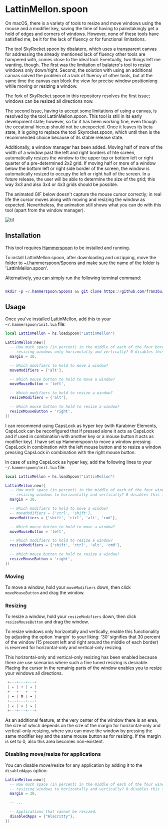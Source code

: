 # LattinMellon.spoon

On macOS, there is a variety of tools to resize and move windows using the mouse and a modifier key, saving the time of having to painstakingly get a hold of edges and corners of windows. However, none of these tools have satisfied me, be it for the lack of fluency or for functional limitations. 

The tool SkyRocket.spoon by dbalatero, which uses a transparent canvas for addressing the already mentioned lack of fluency other tools are hampered with, comes close to the ideal tool. Eventually, two things left me wanting, though. The first was the limitation of balatero's tool to resize windows only down/right. Second, the solution with using an additional canvas solved the problem of a lack of fluency of other tools, but at the same time the canvas can block the view for precise window positioniong while moving or resizing a window.

The fork of SkyRocket.spoon in this repository resolves the first issue; windows can be resized all directions now. 

The second issue, having to accept some limitations of using a canvas, is resolved by the tool LattinMellon.spoon. This tool is still in its early development state; however, so far it has been working fine, even though the occational hiccup should not be unexpected. Once it leaves its beta state, it is going to replace the tool Skyrocket.spoon, which until then is the recommended choice because of its stable release state.

Additionally, a window manager has been added. Moving half of more of the width of a window past the left and right borders of hte screen, automatically resizes the window to the upper top or bottem left or right quarter of a pre-determined 2x2 grid. If moving half or more of a window below the bottom left or right side border of the screen, the window is automatically resized to occupy the left or right half of the screen. In a future release, the user will be able to determine the size of the grid; this way 3x3 and also 3x4 or 4x3 grids should be possible.

The animated GIF below doesn't capture the mouse cursor correctly; in real life the cursor moves along with moving and resizing the window as expected. Nevertheless, the animation still shows what you can do with this tool (apart from the window manager).


![til](https://github.com/franzbu/LattinMellon.spoon/blob/main/gif/LattinMellon.gif)


## Installation

This tool requires [Hammerspoon](https://www.hammerspoon.org/) to be installed and running.

To install LattinMellon.spoon, after downloading and unzipping, move the folder to ~/.hammerspoon/Spoons and make sure the name of the folder is 'LattinMellon.spoon'. 

Alternatively, you can simply run the following terminal command:

```lua

mkdir -p ~/.hammerspoon/Spoons && git clone https://github.com/franzbu/LattinMellon.spoon.git ~/.hammerspoon/Spoons/LattinMellon.spoon

```

## Usage

Once you've installed LattinMellon, add this to your `~/.hammerspoon/init.lua` file:

```lua
local LattinMellon = hs.loadSpoon("LattinMellon")

LattinMellon:new({
  -- How much space (in percent) in the middle of each of the four borders of the windows do you want to reserve for limiting 
  -- resizing windows only horizontally and vertically? 0 disables this function, 100 disables diagonal resizing.
  margin = 30,

  -- Which modifiers to hold to move a window?
  moveModifiers = {'alt'},

  -- Which mouse button to hold to move a window?
  moveMouseButton = 'left',

  -- Which modifiers to hold to resize a window?
  resizeModifiers = {'alt'},

  -- Which mouse button to hold to resize a window?
  resizeMouseButton = 'right',
})
```
I can recommend using CapsLock as hyper key (with Karabiner Elements, CapsLock can be reconfigured that if pressed alone it acts as CapsLock and if used in combination with another key or a mouse button it acts as modifier key). I have set up Hammerspoon to move a window pressing CapsLock in combination with the left mouse button and to resize a window pressing CapsLock in combination with the right mouse button.

In case of using CapsLock as hyper key, add the following lines to your `~/.hammerspoon/init.lua` file:

```lua
local LattinMellon = hs.loadSpoon("LattinMellon")

LattinMellon:new({
  -- How much space (in percent) in the middle of each of the four window-margins do you want to reserve for limiting 
  -- resizing windows to horizontally and vertically? 0 disables this function, 100 disables diagonal resizing.
  margin = 30,

  -- Which modifiers to hold to move a window?
  -- moveModifiers = {'ctrl', 'shift'},
  moveModifiers = {'shift', 'ctrl', 'alt', 'cmd'},

  -- Which mouse button to hold to move a window?
  moveMouseButton = 'left',

  -- Which modifiers to hold to resize a window?
  resizeModifiers = {'shift', 'ctrl', 'alt', 'cmd'},

  -- Which mouse button to hold to resize a window?
  resizeMouseButton = 'right',
})
```


### Moving

To move a window, hold your `moveModifiers` down, then click `moveMouseButton` and drag the window.

### Resizing

To resize a window, hold your `resizeModifiers` down, then click `resizeMouseButton` and drag the window.

To resize windows only horizontally and vertically, enable this functionality by adjusting the option 'margin' to your liking: '30' signifies that 30 percent of the window (15 precent left and right around the middle of each border) is reserved for horizontal-only and vertical-only resizing.

This horizontal-only and vertical-only resizing has been enabled because there are use scenarios where such a fine tuned resizing is desirable. Placing the cursor in the remainig parts of the window enables you to resize your windows all directions.


```lua
 +---+---+---+
 | ↖ | ↑ | ↗ |
 +---+---+---+
 | ← | M | → |
 +---+---+---+
 | ↙ | ↓ | ↘ |
 +---+---+---+
```


As an additional feature, at the very center of the window there is an erea, the size of which depends on the size of the margin for horizontal-only and vertical-only resizing, where you can move the window by pressing the same modifier key and the same mouse button as for resizing. If the margin is set to 0, also this area becomes non-existent.

### Disabling move/resize for applications

You can disable move/resize for any application by adding it to the `disabledApps` option:

```lua
LattinMellon:new({
  -- How much space (in percent) in the middle of each of the four window-margins do you want to reserve for limiting 
  -- resizing windows to horizontally and vertically? 0 disables this function, 100 disables diagonal resizing.
  margin = 30,

  -- ...

  -- Applications that cannot be resized:
  disabledApps = {"Alacritty"},
})
```

